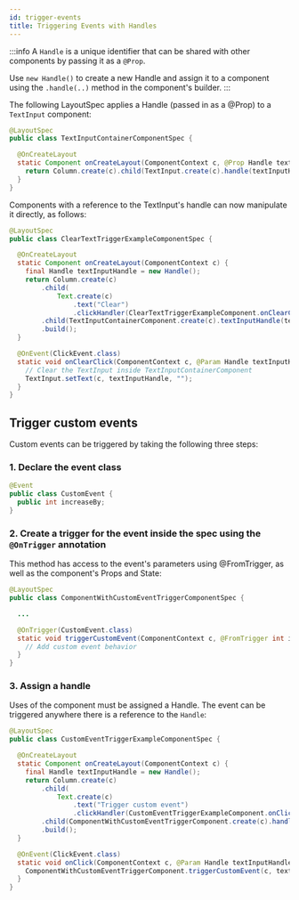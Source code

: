 ```yaml
---
id: trigger-events
title: Triggering Events with Handles
---
```


:::info
A `Handle` is a unique identifier that can be shared with other components by passing it as a `@Prop`.

Use `new Handle()` to create a new Handle and assign it to a component using the `.handle(..)` method in the component's builder.
:::

The following LayoutSpec applies a Handle (passed in as a @Prop) to a `TextInput` component:

```java
@LayoutSpec
public class TextInputContainerComponentSpec {

  @OnCreateLayout
  static Component onCreateLayout(ComponentContext c, @Prop Handle textInputHandle) {
    return Column.create(c).child(TextInput.create(c).handle(textInputHandle)).build();
  }
}
```

Components with a reference to the TextInput's handle can now manipulate it directly, as follows:

```java
@LayoutSpec
public class ClearTextTriggerExampleComponentSpec {

  @OnCreateLayout
  static Component onCreateLayout(ComponentContext c) {
    final Handle textInputHandle = new Handle();
    return Column.create(c)
        .child(
            Text.create(c)
                .text("Clear")
                .clickHandler(ClearTextTriggerExampleComponent.onClearClick(c, textInputHandle)))
        .child(TextInputContainerComponent.create(c).textInputHandle(textInputHandle))
        .build();
  }

  @OnEvent(ClickEvent.class)
  static void onClearClick(ComponentContext c, @Param Handle textInputHandle) {
    // Clear the TextInput inside TextInputContainerComponent
    TextInput.setText(c, textInputHandle, "");
  }
}
```

## Trigger custom events

Custom events can be triggered by taking the following three steps:

### 1. Declare the event class

```java
@Event
public class CustomEvent {
  public int increaseBy;
}
```

### 2. Create a trigger for the event inside the spec using the `@OnTrigger` annotation

This method has access to the event's parameters using @FromTrigger, as well as the component's Props and State:

```java
@LayoutSpec
public class ComponentWithCustomEventTriggerComponentSpec {

  ...

  @OnTrigger(CustomEvent.class)
  static void triggerCustomEvent(ComponentContext c, @FromTrigger int increaseBy) {
    // Add custom event behavior
  }
}
```

### 3. Assign a handle

Uses of the component must be assigned a Handle. The event can be triggered anywhere there is a reference to the `Handle`:

```java
@LayoutSpec
public class CustomEventTriggerExampleComponentSpec {

  @OnCreateLayout
  static Component onCreateLayout(ComponentContext c) {
    final Handle textInputHandle = new Handle();
    return Column.create(c)
        .child(
            Text.create(c)
                .text("Trigger custom event")
                .clickHandler(CustomEventTriggerExampleComponent.onClick(c, textInputHandle)))
        .child(ComponentWithCustomEventTriggerComponent.create(c).handle(textInputHandle))
        .build();
  }

  @OnEvent(ClickEvent.class)
  static void onClick(ComponentContext c, @Param Handle textInputHandle) {
    ComponentWithCustomEventTriggerComponent.triggerCustomEvent(c, textInputHandle, 2);
  }
}
```

